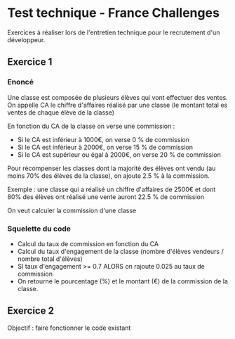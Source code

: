 # Test technique - France Challenges

Exercices à réaliser lors de l'entretien technique pour le recrutement d'un développeur.

## Exercice 1

### Enoncé

Une classe est composée de plusieurs élèves qui vont effectuer des ventes. On appelle CA le chiffre d'affaires réalisé par une classe (le montant total es ventes de chaque élève de la classe)

En fonction du CA de la classe on verse une commission :

- Si le CA est inférieur à 1000€, on verse 0 % de commission
- Si le CA est inférieur à 2000€, on verse 15 % de commission
- Si le CA est supérieur ou égal à 2000€, on verse 20 % de commission

Pour récompenser les classes dont la majorité des élèves ont vendu (au moins 70% des élèves de la classe), on ajoute 2.5 % à la commission.

Exemple : une classe qui a réalisé un chiffre d'affaires de 2500€ et dont 80% des élèves ont réalisé une vente auront 22.5 % de commission

On veut calculer la commission d'une classe

### Squelette du code

- Calcul du taux de commission en fonction du CA
- Calcul du taux d'engagement de la classe (nombre d'élèves vendeurs / nombre total d'élèves)
- SI taux d'engagement >= 0.7 ALORS on rajoute 0.025 au taux de commission
- On retourne le pourcentage (%) et le montant (€) de la commission de la classe.

## Exercice 2

Objectif : faire fonctionner le code existant
